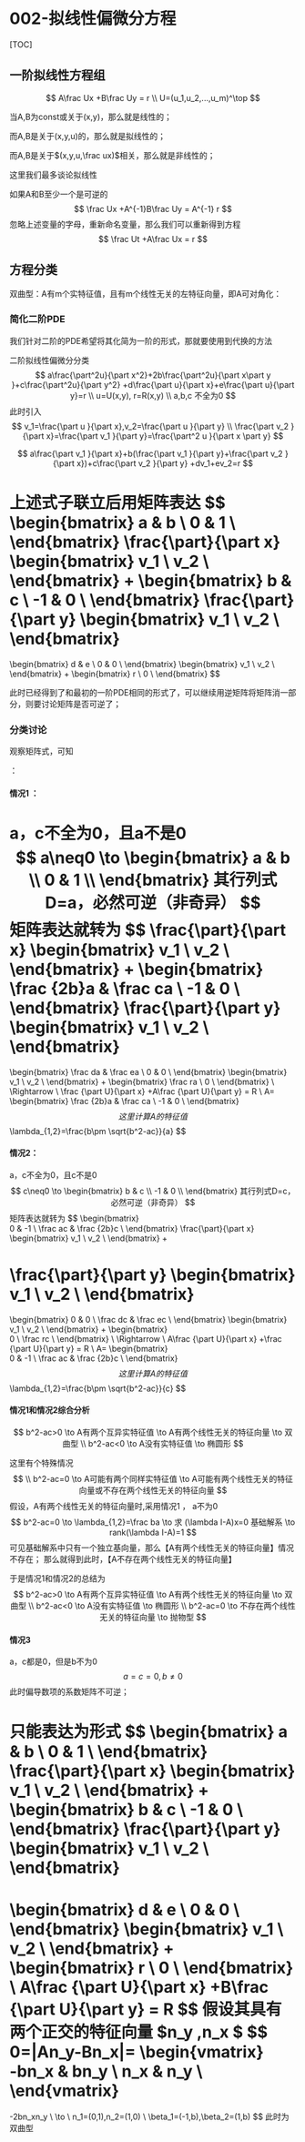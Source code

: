 # 002-拟线性偏微分方程

[TOC]

## 一阶拟线性方程组

$$
A\frac Ux +B\frac Uy =  r
\\
U=(u_1,u_2,...,u_m)^\top
$$

当A,B为const或关于(x,y)，那么就是线性的；

而A,B是关于(x,y,u)的，那么就是拟线性的；

而A,B是关于$(x,y,u,\frac ux)$相关，那么就是非线性的；

这里我们最多谈论拟线性

如果A和B至少一个是可逆的
$$
\frac Ux +A^{-1}B\frac Uy = A^{-1} r
$$
忽略上述变量的字母，重新命名变量，那么我们可以重新得到方程
$$
\frac Ut +A\frac Ux = r
$$

## 方程分类



双曲型：A有m个实特征值，且有m个线性无关的左特征向量，即A可对角化：

### 简化二阶PDE

我们针对二阶的PDE希望将其化简为一阶的形式，那就要使用到代换的方法

二阶拟线性偏微分分类
$$
a\frac{\part^2u}{\part x^2}+2b\frac{\part^2u}{\part x\part y }+c\frac{\part^2u}{\part y^2}
+d\frac{\part u}{\part x}+e\frac{\part u}{\part y}=r
\\
u=U(x,y),
r=R(x,y)
\\
a,b,c 不全为0
$$
此时引入
$$
v_1=\frac{\part u }{\part x},v_2=\frac{\part u }{\part y}
\\
\frac{\part v_2 }{\part x}=\frac{\part v_1 }{\part y}=\frac{\part^2 u }{\part x \part y}
$$

$$
a\frac{\part v_1 }{\part x}+b(\frac{\part v_1 }{\part y}+\frac{\part v_2 }{\part x})+c\frac{\part v_2 }{\part y}
+dv_1+ev_2=r
$$

 上述式子联立后用矩阵表达
$$
\begin{bmatrix} 
a & b \\
0 & 1 \\ 
\end{bmatrix}
\frac{\part}{\part x}
\begin{bmatrix} 
v_1 \\
v_2 \\ 
\end{bmatrix}
+
\begin{bmatrix} 
b & c \\
-1 & 0 \\ 
\end{bmatrix}
\frac{\part}{\part y}
\begin{bmatrix} 
v_1 \\
v_2 \\ 
\end{bmatrix}
=
\begin{bmatrix} 
d & e \\
0 & 0 \\ 
\end{bmatrix} 
\begin{bmatrix} 
v_1 \\
v_2 \\ 
\end{bmatrix}
+
\begin{bmatrix} 
r \\
0 \\ 
\end{bmatrix}
$$

此时已经得到了和最初的一阶PDE相同的形式了，可以继续用逆矩阵将矩阵消一部分，则要讨论矩阵是否可逆了；

### 分类讨论

观察矩阵式，可知 

 ：

#### 情况1 ：

a，c不全为0，且a不是0
$$
a\neq0 \to  
\begin{bmatrix} 
a & b \\
0 & 1 \\ 
\end{bmatrix}
其行列式D=a，必然可逆（非奇异）
$$
矩阵表达就转为
$$
\frac{\part}{\part x}
\begin{bmatrix} 
v_1 \\
v_2 \\ 
\end{bmatrix}
+
\begin{bmatrix} 
\frac {2b}a & \frac ca \\
-1 & 0 \\ 
\end{bmatrix}
\frac{\part}{\part y}
\begin{bmatrix} 
v_1 \\
v_2 \\ 
\end{bmatrix}
=
\begin{bmatrix} 
\frac da & \frac ea \\
0 & 0 \\ 
\end{bmatrix} 
\begin{bmatrix} 
v_1 \\
v_2 \\ 
\end{bmatrix}
+
\begin{bmatrix} 
\frac ra \\
0 \\ 
\end{bmatrix}
\\
\Rightarrow
\\
\frac {\part U}{\part x} +A\frac {\part U}{\part y} = R
\\
A=
\begin{bmatrix} 
\frac {2b}a & \frac ca \\
-1 & 0 \\ 
\end{bmatrix}
$$
这里计算A的特征值
$$
\lambda_{1,2}=\frac{b\pm \sqrt{b^2-ac}}{a}
$$

#### 情况2：

a，c不全为0，且c不是0
$$
c\neq0 \to  
\begin{bmatrix} 
b  & c \\
-1 & 0 \\ 
\end{bmatrix}
其行列式D=c，必然可逆（非奇异）
$$
矩阵表达就转为
$$
\begin{bmatrix}  
0 & -1 \\ 
\frac ac & \frac {2b}c \\
\end{bmatrix}
\frac{\part}{\part x}
\begin{bmatrix} 
v_1 \\
v_2 \\ 
\end{bmatrix}
+

\frac{\part}{\part y}
\begin{bmatrix} 
v_1 \\
v_2 \\ 
\end{bmatrix}
=
\begin{bmatrix} 
0 & 0 \\ 
\frac dc & \frac ec \\
\end{bmatrix} 
\begin{bmatrix} 
v_1 \\
v_2 \\ 
\end{bmatrix}
+
\begin{bmatrix}  
0 \\ 
\frac rc \\
\end{bmatrix}
\\
\Rightarrow
\\
A\frac {\part U}{\part x} +\frac {\part U}{\part y} = R
\\
A=
\begin{bmatrix}  
0 & -1 \\ 
\frac ac & \frac {2b}c \\
\end{bmatrix}
$$
这里计算A的特征值
$$
\lambda_{1,2}=\frac{b\pm \sqrt{b^2-ac}}{c}
$$

#### 情况1和情况2综合分析

$$
b^2-ac>0 \to A有两个互异实特征值 \to A有两个线性无关的特征向量 \to 双曲型 
\\
b^2-ac<0 \to A没有实特征值 \to 椭圆形
$$

这里有个特殊情况 
$$
\\
b^2-ac=0 \to A可能有两个同样实特征值 \to A可能有两个线性无关的特征向量或不存在两个线性无关的特征向量
$$
假设，A有两个线性无关的特征向量时,采用情况1  ， a不为0
$$
b^2-ac=0 \to \lambda_{1,2}=\frac ba \to 求 (\lambda I-A)x=0 基础解系 \to rank(\lambda I-A)=1
$$
可见基础解系中只有一个独立基向量，那么【A有两个线性无关的特征向量】情况不存在；
那么就得到此时，【A不存在两个线性无关的特征向量】

于是情况1和情况2的总结为
$$
b^2-ac>0 \to A有两个互异实特征值 \to A有两个线性无关的特征向量 \to 双曲型 
\\
b^2-ac<0 \to A没有实特征值 \to 椭圆形
\\
b^2-ac=0 \to 不存在两个线性无关的特征向量 \to 抛物型
$$

#### 情况3

a，c都是0，但是b不为0
$$
a=c=0,b\neq0
$$
此时偏导数项的系数矩阵不可逆；

只能表达为形式
$$
\begin{bmatrix} 
a & b \\
0 & 1 \\ 
\end{bmatrix}
\frac{\part}{\part x}
\begin{bmatrix} 
v_1 \\
v_2 \\ 
\end{bmatrix}
+
\begin{bmatrix} 
b & c \\
-1 & 0 \\ 
\end{bmatrix}
\frac{\part}{\part y}
\begin{bmatrix} 
v_1 \\
v_2 \\ 
\end{bmatrix}
=
\begin{bmatrix} 
d & e \\
0 & 0 \\ 
\end{bmatrix} 
\begin{bmatrix} 
v_1 \\
v_2 \\ 
\end{bmatrix}
+
\begin{bmatrix} 
r \\
0 \\ 
\end{bmatrix}
\\
A\frac {\part U}{\part x} +B\frac {\part U}{\part y} = R
$$
假设其具有两个正交的特征向量 $n_y ,n_x $
$$
0=|An_y-Bn_x|= 
\begin{vmatrix}  
-bn_x & bn_y \\ 
n_x & n_y \\
\end{vmatrix}
=
-2bn_xn_y
\\
\to
\\
n_1=(0,1),n_2=(1,0)
\\
\beta_1=(-1,b),\beta_2=(1,b)
$$
此时为双曲型



















